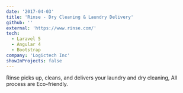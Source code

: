 ```yaml
---
date: '2017-04-03'
title: 'Rinse - Dry Cleaning & Laundry Delivery'
github: ''
external: 'https://www.rinse.com/'
tech:
  - Laravel 5
  - Angular 4
  - Bootstrap
company: 'Logictech Inc'
showInProjects: false
---
```


Rinse picks up, cleans, and delivers your laundry and dry cleaning, All process are Eco-friendly.

